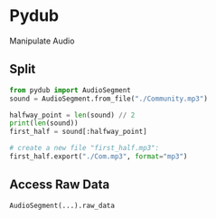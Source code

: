 # Pydub

Manipulate Audio

## Split

```python
from pydub import AudioSegment
sound = AudioSegment.from_file("./Community.mp3")

halfway_point = len(sound) // 2
print(len(sound))
first_half = sound[:halfway_point]

# create a new file "first_half.mp3":
first_half.export("./Com.mp3", format="mp3")
```

## Access Raw Data

```python
AudioSegment(...).raw_data
```

